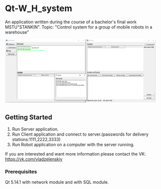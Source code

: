 # Qt-W_H_system

An application written during the course of a bachelor's final work MSTU"STANKIN".
Topic: "Control system for a group of mobile robots in a warehouse"

<img src="https://github.com/Lujker/W_H_system/blob/master/Screen.png?raw=true"/>

## Getting Started

1. Run Server application.
2. Run Client application and connect to server.(passwords for delivery stations:1111,2222,3333)
3. Run Robot  application on a computer with the server running.

If you are interested and want more information please contact the VK: https://vk.com/vladzelenskiy
### Prerequisites

Qt 5.14.1 with network module and with SQL module. 
